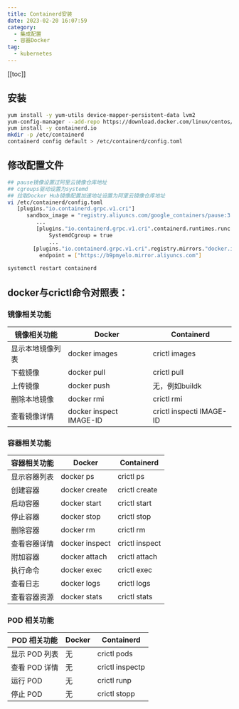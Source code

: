 ```yaml
---
title: Containerd安装
date: 2023-02-20 16:07:59
category: 
  - 集成配置
  - 容器Docker
tag: 
  - kubernetes
---
```


<!-- more -->

[[toc]]

## 安装
```bash
yum install -y yum-utils device-mapper-persistent-data lvm2
yum-config-manager --add-repo https://download.docker.com/linux/centos/docker-ce.repo
yum install -y containerd.io
mkdir -p /etc/containerd
containerd config default > /etc/containerd/config.toml
```

## 修改配置文件
```bash
## pause镜像设置过阿里云镜像仓库地址
## cgroups驱动设置为systemd
## 拉取Docker Hub镜像配置加速地址设置为阿里云镜像仓库地址
vi /etc/containerd/config.toml
   [plugins."io.containerd.grpc.v1.cri"]
      sandbox_image = "registry.aliyuncs.com/google_containers/pause:3.2"  
         ...
         [plugins."io.containerd.grpc.v1.cri".containerd.runtimes.runc.options]
             SystemdCgroup = true
             ...
        [plugins."io.containerd.grpc.v1.cri".registry.mirrors."docker.io"]
          endpoint = ["https://b9pmyelo.mirror.aliyuncs.com"]
          
systemctl restart containerd
```

## docker与crictl命令对照表：
### 镜像相关功能

| 镜像相关功能     | Docker                   | Containerd                |
| ---------------- | ------------------------ | ------------------------- |
| 显示本地镜像列表 | docker  images           | crictl  images            |
| 下载镜像         | docker  pull             | crictl  pull              |
| 上传镜像         | docker  push             | 无，例如buildk            |
| 删除本地镜像     | docker  rmi              | crictl  rmi               |
| 查看镜像详情     | docker  inspect IMAGE-ID | crictl  inspecti IMAGE-ID |

### 容器相关功能
| 容器相关功能 | Docker          | Containerd      |
| ------------ | --------------- | --------------- |
| 显示容器列表 | docker  ps      | crictl  ps      |
| 创建容器     | docker  create  | crictl  create  |
| 启动容器     | docker  start   | crictl  start   |
| 停止容器     | docker  stop    | crictl  stop    |
| 删除容器     | docker  rm      | crictl  rm      |
| 查看容器详情 | docker  inspect | crictl  inspect |
| 附加容器     | docker  attach  | crictl  attach  |
| 执行命令     | docker  exec    | crictl  exec    |
| 查看日志     | docker  logs    | crictl  logs    |
| 查看容器资源 | docker  stats   | crictl  stats   |

### POD 相关功能
| POD 相关功能  | Docker | Containerd       |
| ------------- | ------ | ---------------- |
| 显示 POD 列表 | 无     | crictl  pods     |
| 查看 POD 详情 | 无     | crictl  inspectp |
| 运行 POD      | 无     | crictl  runp     |
| 停止 POD      | 无     | crictl  stopp    |
